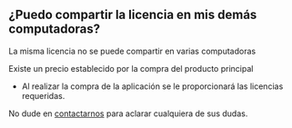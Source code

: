 

## ¿Puedo compartir la licencia en mis demás computadoras?

La misma licencia no se puede compartir en varias computadoras

Existe un precio establecido por la compra del producto principal

- Al realizar la compra de la aplicación se le proporcionará las licencias requeridas.



No dude en [contactarnos](/?#contact) para aclarar cualquiera de sus dudas.
